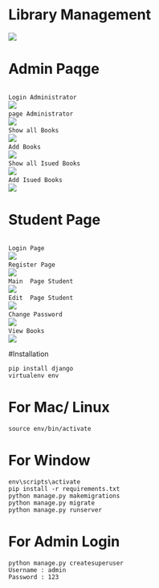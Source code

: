 # Library Management
 
<img src="images/mainpage.png" />

#
# Admin Paqge
<code>
Login Administrator
</code>
<img src="images/loginadmin.png"/>

<code>
page Administrator
</code>
<img src="images/liststudents.png"/>

<code>
Show all Books
</code>
<img src="images/allbookadmin.png"/>

<code>
Add Books
</code>
<img src="images/addbookadmin.png"/>
<code>
Show all Isued Books
</code>
<img src="images/allissuedbooksadmin.png"/>
<code>
Add Isued Books
</code>
<img src="images/addissuebook.png"/>

#
# Student Page

<code>
Login Page
</code>
<img src="images/loginstudent.png"/>

<code>
Register Page
</code>
<img src="images/registerstudent.png"/>

<code>
Main  Page Student
</code>
<img src="images/profileuser.png"/>

<code>
Edit  Page Student
</code>
<img src="images/updateprofileuser.png"/>

<code>
Change Password
</code>
<img src="images/changepassworduser.png"/>

<code>
View Books
</code>
<img src="images/allissuedbooks.png"/>


#Installation
```
pip install django
virtualenv env
```

# For Mac/ Linux
```
source env/bin/activate
```

# For Window
```
env\scripts\activate
pip install -r requirements.txt
python manage.py makemigrations
python manage.py migrate
python manage.py runserver
```

# For Admin Login
```
python manage.py createsuperuser
Username : admin
Password : 123
```